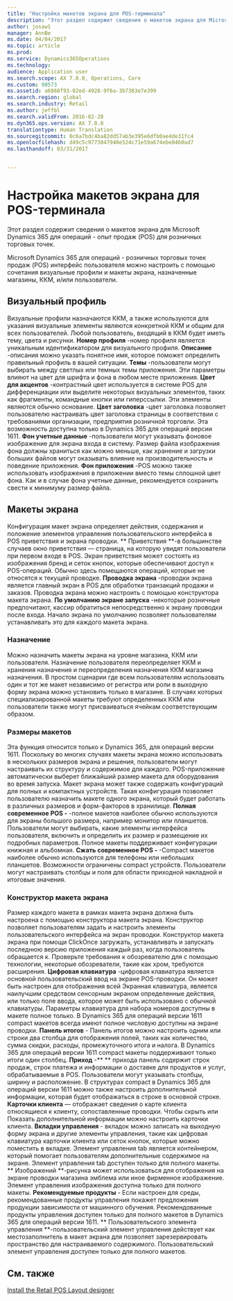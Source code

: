 ```yaml
---
title: "Настройка макетов экрана для POS-терминала"
description: "Этот раздел содержит сведения о макетов экрана для Microsoft Dynamics 365 для операций - опыт продаж (POS) для розничных торговых точек."
author: josaw1
manager: AnnBe
ms.date: 04/04/2017
ms.topic: article
ms.prod: 
ms.service: Dynamics365Operations
ms.technology: 
audience: Application user
ms.search.scope: AX 7.0.0, Operations, Core
ms.custom: 90573
ms.assetid: a6868f93-02ed-4928-9f6a-3b7383e7e399
ms.search.region: global
ms.search.industry: Retail
ms.author: jeffbl
ms.search.validFrom: 2016-02-28
ms.dyn365.ops.version: AX 7.0.0
translationtype: Human Translation
ms.sourcegitcommit: 0c6a7bdc4ba82dd57ab3e395e6dfb0ae4de31fc4
ms.openlocfilehash: d49c5c9773047940e524c71e59a674ebe8460ad7
ms.lasthandoff: 03/31/2017


---
```


# <a name="configure-screen-layouts-for-pos"></a>Настройка макетов экрана для POS-терминала

Этот раздел содержит сведения о макетов экрана для Microsoft Dynamics 365 для операций - опыт продаж (POS) для розничных торговых точек.

Microsoft Dynamics 365 для операций - розничных торговых точек продаж (POS) интерфейс пользователя можно настроить с помощью сочетания визуальные профили и макеты экрана, назначенные магазины, ККМ, и/или пользователи.

## <a name="visual-profile"></a>Визуальный профиль
Визуальные профили назначаются ККМ, а также используются для указания визуальные элементы являются конкретной ККМ и общим для всех пользователей. Любой пользователь, входящий в ККМ будет иметь тему, цвета и рисунки. **Номер профиля** -номер профиля является уникальным идентификатором для визуального профиля. **Описание** -описания можно указать понятное имя, которое поможет определить правильный профиль в вашей ситуации. **Темы** -пользователи могут выбирать между светлых или темных темы приложения. Эти параметры влияют на цвет для шрифта и фона в любом месте приложения. **Цвет для акцентов** -контрастный цвет используется в системе POS для дифференциации или выделите некоторых визуальных элементов, таких как фрагменты, командные кнопки или гиперссылки. Эти элементы являются обычно основание. **Цвет заголовка** -цвет заголовка позволяет пользователю настраивать цвет заголовка страницы в соответствии с требованиями организации, предприятия розничной торговли. Эта возможность доступна только в Dynamics 365 для операций версии 1611. **Фон учетные данные** -пользователи могут указывать фоновое изображение для экрана входа в систему. Размер файла изображения фона должны храниться как можно меньше, как хранение и загрузки больших файлов могут оказывать влияние на производительность и поведение приложения. **Фон приложения** -POS можно также использовать изображения в приложении вместо темы сплошной цвет фона. Как и в случае фона учетные данные, рекомендуется сохранить свести к минимуму размер файла.

## <a name="screen-layouts"></a>Макеты экрана
Конфигурация макет экрана определяет действия, содержания и положение элементов управления пользовательского интерфейса в POS приветствия и экрана проводки. ** Приветствия **-в большинстве случаев окно приветствия — страница, на которую увидят пользователи при первом входе в POS. Экран приветствия может состоять из изображения бренд и сеток кнопок, которые обеспечивают доступ к POS-операций. Обычно здесь помещаются операций, которые не относятся к текущей проводке. **Проводка экрана** -проводки экрана является главный экран в POS для обработки транзакций продажи и заказов. Проводка экрана можно настроить с помощью конструктора макета экрана. **По умолчанию экране запуска** -некоторые розничные предпочитают, кассир обратиться непосредственно к экрану проводки после входа. Начало экрана по умолчанию позволяет пользователям устанавливать это для каждого макета экрана.

### <a name="assignment"></a>Назначение

Можно назначить макеты экрана на уровне магазина, ККМ или пользователя. Назначение пользователя переопределяет ККМ и хранения назначения и переопределения назначения ККМ магазина назначения. В простом сценарии где всем пользователям использовать один и тот же макет независимо от регистра или роли в выходную форму экрана можно установить только в магазине. В случаях которых специализированной макеты требуют определенных ККМ или пользователи также могут присваиваться ячейкам соответствующим образом.

### <a name="layout-sizes"></a>Размеры макетов

Эта функция относится только к Dynamics 365, для операций версии 1611. Поскольку во многих случаях макеты экрана можно использовать в нескольких размеров экрана и решения, пользователи могут настраивать их структуру и содержимое для каждого. POS-приложение автоматически выберет ближайший размер макета для оборудования во время запуска. Макет экрана может также содержать конфигураций для полных и компактных устройств. Такая конфигурация позволяет пользователю назначить макете одного экрана, который будет работать в различных размеров и форм-факторов в хранилище. **Полная современное POS -** -полное макетов наиболее обычно используются для экраны большого размера, например монитор или планшетов. Пользователи могут выбирать, какие элементы интерфейса пользователя, включить и определить их размер и размещение их подробных параметров. Полное макеты поддерживает конфигурации книжная и альбомная. **Сжать современное POS -** -Compact макетов наиболее обычно используются для телефоны или небольших планшетов. Возможности ограничены compact устройств. Пользователи могут настраивать столбцы и поля для области приходной накладной и итоговые значения.

### <a name="screen-layout-designer"></a>Конструктор макета экрана

Размер каждого макета в рамках макета экрана должна быть настроена с помощью конструктора макета экрана. Конструктор позволяет пользователям задать и настроить элементы пользовательского интерфейса на экран проводки. Конструктор макета экрана при помощи ClickOnce загружать, устанавливать и запускать последнюю версию приложения каждый раз, когда пользователь обращается к. Проверьте требования к обозревателю для с помощью технологии, некоторые обозреватели, такие как хром, требуются расширения. **Цифровая клавиатура** -цифровая клавиатура является основной пользовательский ввод на экране POS-проводки. Он может быть настроен для отображения всей Экранная клавиатура, является наилучшим средством сенсорным экраном определенные действия, или только поле ввода, которое может быть использовано с обычной клавиатуры. Параметры клавиатура для набора номеров доступны в макете полное только. В Dynamics 365 для операций версии 1611 compact макетов всегда имеют полное числовую доступны на экране проводки. **Панель итогов** - Панель итогов можно настроить одним или строки два столбца для отображения полей, таких как количество, сумма скидки, расходы, промежуточного итога и налога. В Dynamics 365 для операций версии 1611 compact макеты поддерживают только итоги один столбец. **Приход** -** ** прихода панель содержит строк продаж, строк платежа и информации о доставке для продуктов и услуг, обрабатываемые в POS. Пользователи могут указывать столбцы, ширину и расположение. В структурах compact в Dynamics 365 для операций версии 1611 можно также настроить дополнительной информации, которая будет отображаться в строке в основной строке. **Карточки клиента** — отображает сведения о карте клиента относящиеся к клиенту, сопоставленные проводки. Чтобы скрыть или Показать дополнительной информации можно настроить карточки клиента. **Вкладки управления** - вкладок можно записать на выходную форму экрана и другие элементы управления, такие как цифровая клавиатура карточки клиента или сеток кнопок, которые можно поместить в вкладке. Элемент управления tab является контейнером, который помогает пользователям дополнительные содержимое на экране. Элемент управления tab доступен только для полного макеты. ** Изображений **-рисунка может использоваться для отображения на экране проводки магазина эмблема или иное фирменное изображение. Элемент управления изображения доступна только для полного макеты. **Рекомендуемые продукты** - Если настроен для среды, рекомендованные продукты управления покажет предложения продукции зависимости от машинного обучения. Рекомендованные продукты управления доступен только для полного макетов в Dynamics 365 для операций версии 1611. ** Пользовательского элемента управления **-пользовательский элемент управления действует как местозаполнитель в макет экрана для позволяет зарезервировать пространство для настраиваемого содержимого. Пользовательский элемент управления доступен только для полного макетов.

<a name="see-also"></a>См. также
--------

[Install the Retail POS Layout designer](install-pos-layout-designer.md)


